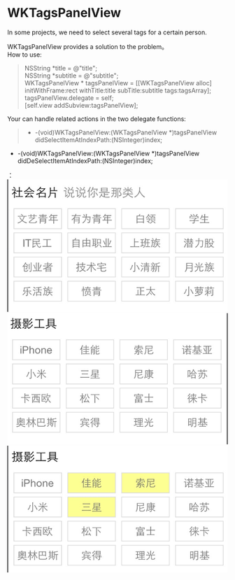 WKTagsPanelView
===============

In some projects, we need to select  several tags for a  certain person.

WKTagsPanelView provides a  solution to the problem。   
How to use:
>NSString *title = @"title";  
NSString  *subtitle = @"subtitle";  
WKTagsPanelView * tagsPanelView = [[WKTagsPanelView alloc] initWithFrame:rect withTitle:title  subTitle:subtitle  tags:tagsArray];       
tagsPanelView.delegate = self;  
[self.view addSubview:tagsPanelView];


Your can handle related actions in the two delegate functions:
>-  -(void)WKTagsPanelView:(WKTagsPanelView *)tagsPanelView didSelectItemAtIndexPath:(NSInteger)index;
- -(void)WKTagsPanelView:(WKTagsPanelView *)tagsPanelView didDeSelectItemAtIndexPath:(NSInteger)index;

：
![jpg](https://github.com/westke/WKTagsPanelView/blob/master/1.jpg)   
![jpg](https://github.com/westke/WKTagsPanelView/blob/master/2.jpg)   
![jpg](https://github.com/westke/WKTagsPanelView/blob/master/3.jpg)



